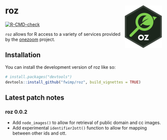 
<!-- README.md is generated from README.Rmd. Please edit that file -->

# roz <img src="man/figures/logo.png" align="right" height="137" alt="" />

<!-- badges: start -->

[![R-CMD-check](https://github.com/fwimp/roz/actions/workflows/R-CMD-check.yaml/badge.svg)](https://github.com/fwimp/roz/actions/workflows/R-CMD-check.yaml)
<!-- badges: end -->

`roz` allows for R access to a variety of services provided by the
[onezoom](https://www.onezoom.org) project.

## Installation

You can install the development version of roz like so:

``` r
# install.packages("devtools")
devtools::install_github("fwimp/roz", build_vignettes = TRUE)
```

## Latest patch notes

<!-- These are auto-pulled from NEWS.md  -->

### roz 0.0.2

- Add `node_images()` to allow for retrieval of public domain and cc
  images.
- Add experimental `identifier2ott()` function to allow for mapping
  between other ids and ott.

